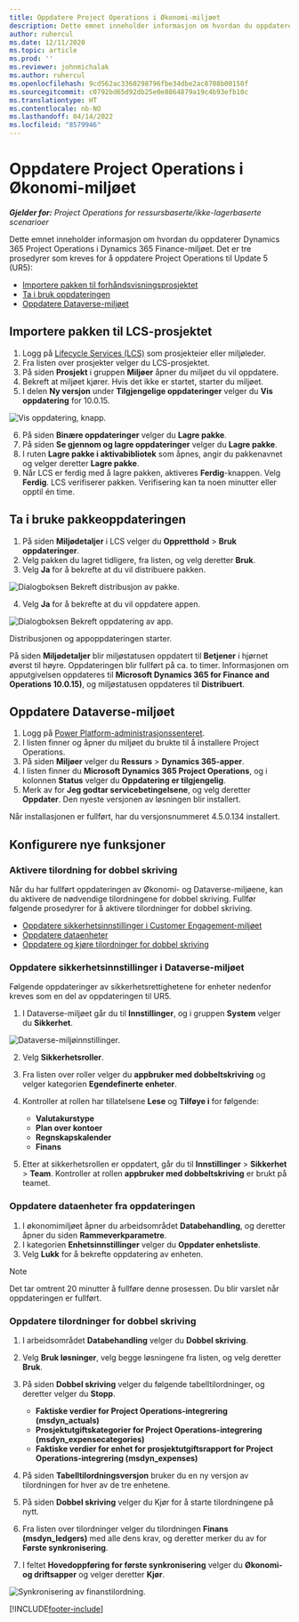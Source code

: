 ```yaml
---
title: Oppdatere Project Operations i Økonomi-miljøet
description: Dette emnet inneholder informasjon om hvordan du oppdaterer Project Operations i Dynamics 365 Finance-miljøet.
author: ruhercul
ms.date: 12/11/2020
ms.topic: article
ms.prod: ''
ms.reviewer: johnmichalak
ms.author: ruhercul
ms.openlocfilehash: 9cd562ac3360298796fbe34dbe2ac8708b00150f
ms.sourcegitcommit: c0792bd65d92db25e0e8864879a19c4b93efb10c
ms.translationtype: HT
ms.contentlocale: nb-NO
ms.lasthandoff: 04/14/2022
ms.locfileid: "8579946"
---
```

# <a name="update-project-operations-in-your-finance-environment"></a>Oppdatere Project Operations i Økonomi-miljøet

_**Gjelder for:** Project Operations for ressursbaserte/ikke-lagerbaserte scenarioer_


Dette emnet inneholder informasjon om hvordan du oppdaterer Dynamics 365 Project Operations i Dynamics 365 Finance-miljøet. Det er tre prosedyrer som kreves for å oppdatere Project Operations til Update 5 (UR5):

- [Importere pakken til forhåndsvisningsprosjektet](#import)
- [Ta i bruk oppdateringen](#apply)
- [Oppdatere Dataverse-miljøet](#update)

## <a name="import-the-package-into-your-lcs-project"></a><a name="import"></a>Importere pakken til LCS-prosjektet

1. Logg på [Lifecycle Services (LCS)](https://lcs.dynamics.com/) som prosjekteier eller miljøleder.
2. Fra listen over prosjekter velger du LCS-prosjektet.
3. På siden **Prosjekt** i gruppen **Miljøer** åpner du miljøet du vil oppdatere.
4. Bekreft at miljøet kjører. Hvis det ikke er startet, starter du miljøet.
5. I delen **Ny versjon** under **Tilgjengelige oppdateringer** velger du **Vis oppdatering** for 10.0.15.

![Vis oppdatering, knapp.](media/view-update.png)

6. På siden **Binære oppdateringer** velger du **Lagre pakke**.
7. På siden **Se gjennom og lagre oppdateringer** velger du **Lagre pakke**.
8. I ruten **Lagre pakke i aktivabibliotek** som åpnes, angir du pakkenavnet og velger deretter **Lagre pakke**.
9. Når LCS er ferdig med å lagre pakken, aktiveres **Ferdig**-knappen. Velg **Ferdig**. LCS verifiserer pakken. Verifisering kan ta noen minutter eller opptil én time.


## <a name="apply-the-package-update"></a><a name="apply"></a>Ta i bruke pakkeoppdateringen

1. På siden **Miljødetaljer** i LCS velger du **Oppretthold** > **Bruk oppdateringer**.
2. Velg pakken du lagret tidligere, fra listen, og velg deretter **Bruk**.
3. Velg **Ja** for å bekrefte at du vil distribuere pakken.

![Dialogboksen Bekreft distribusjon av pakke.](media/confirm-package-deployment.png)

4. Velg **Ja** for å bekrefte at du vil oppdatere appen.

![Dialogboksen Bekreft oppdatering av app.](media/confirm-application-update.png)

Distribusjonen og appoppdateringen starter. 

På siden **Miljødetaljer** blir miljøstatusen oppdatert til **Betjener** i hjørnet øverst til høyre. Oppdateringen blir fullført på ca. to timer. Informasjonen om apputgivelsen oppdateres til **Microsoft Dynamics 365 for Finance and Operations 10.0.15)**, og miljøstatusen oppdateres til **Distribuert**.


## <a name="update-your-dataverse-environment"></a><a name="update"></a>Oppdatere Dataverse-miljøet

1. Logg på [Power Platform-administrasjonssenteret](https://admin.powerplatform.com/).
2. I listen finner og åpner du miljøet du brukte til å installere Project Operations.
3. På siden **Miljøer** velger du **Ressurs** > **Dynamics 365-apper**.
4. I listen finner du **Microsoft Dynamics 365 Project Operations**, og i kolonnen **Status** velger du **Oppdatering er tilgjengelig**.
5. Merk av for **Jeg godtar servicebetingelsene**, og velg deretter **Oppdater**. Den nyeste versjonen av løsningen blir installert.

Når installasjonen er fullført, har du versjonsnummeret 4.5.0.134 installert.

## <a name="configure-new-features"></a>Konfigurere nye funksjoner

### <a name="enable-dual-write-mapping"></a>Aktivere tilordning for dobbel skriving

Når du har fullført oppdateringen av Økonomi- og Dataverse-miljøene, kan du aktivere de nødvendige tilordningene for dobbel skriving. Fullfør følgende prosedyrer for å aktivere tilordninger for dobbel skriving.

- [Oppdatere sikkerhetsinnstillinger i Customer Engagement-miljøet](#security)
- [Oppdatere dataenheter](#refresh)
- [Oppdatere og kjøre tilordninger for dobbel skriving](#run)

### <a name="update-security-settings-on-the-dataverse-environment"></a><a name="security"></a>Oppdatere sikkerhetsinnstillinger i Dataverse-miljøet

Følgende oppdateringer av sikkerhetsrettighetene for enheter nedenfor kreves som en del av oppdateringen til UR5.

1. I Dataverse-miljøet går du til **Innstillinger**, og i gruppen **System** velger du **Sikkerhet**.

![Dataverse-miljøinnstillinger.](media/Picture21.png)

2. Velg **Sikkerhetsroller**.
3. Fra listen over roller velger du **appbruker med dobbeltskriving** og velger kategorien **Egendefinerte enheter**. 
4. Kontroller at rollen har tillatelsene **Lese** og **Tilføye i** for følgende:

      - **Valutakurstype**
      - **Plan over kontoer** 
      - **Regnskapskalender** 
      - **Finans**

5. Etter at sikkerhetsrollen er oppdatert, går du til **Innstillinger** > **Sikkerhet** > **Team**. Kontroller at rollen **appbruker med dobbeltskriving** er brukt på teamet. 

### <a name="refresh-data-entities-from-the-update"></a><a name="refresh"></a>Oppdatere dataenheter fra oppdateringen

1. I økonomimiljøet åpner du arbeidsområdet **Databehandling**, og deretter åpner du siden **Rammeverkparametre**.
2. I kategorien **Enhetsinnstillinger** velger du **Oppdater enhetsliste**.
3. Velg **Lukk** for å bekrefte oppdatering av enheten.

 > [!NOTE]
 > Det tar omtrent 20 minutter å fullføre denne prosessen. Du blir varslet når oppdateringen er fullført.

### <a name="update-dual-write-mappings"></a><a name="run"></a>Oppdatere tilordninger for dobbel skriving

1. I arbeidsområdet **Databehandling** velger du **Dobbel skriving**.
2. Velg **Bruk løsninger**, velg begge løsningene fra listen, og velg deretter **Bruk**.
3. På siden **Dobbel skriving** velger du følgende tabelltilordninger, og deretter velger du **Stopp**.

    - **Faktiske verdier for Project Operations-integrering (msdyn_actuals)**
    - **Prosjektutgiftskategorier for Project Operations-integrering (msdyn_expensecategories)**
    - **Faktiske verdier for enhet for prosjektutgiftsrapport for Project Operations-integrering (msdyn_expenses)**

4. På siden **Tabelltilordningsversjon** bruker du en ny versjon av tilordningen for hver av de tre enhetene.
5. På siden **Dobbel skriving** velger du Kjør for å starte tilordningene på nytt.
6. Fra listen over tilordninger velger du tilordningen **Finans (msdyn_ledgers)** med alle dens krav, og deretter merker du av for **Første synkronisering**. 
7. I feltet **Hovedoppføring for første synkronisering** velger du **Økonomi- og driftsapper** og velger deretter **Kjør**.
 
 ![Synkronisering av finanstilordning.](media/DW6.png)
 


[!INCLUDE[footer-include](../includes/footer-banner.md)]